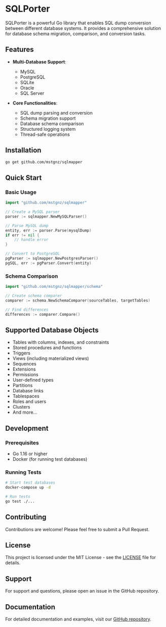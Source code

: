 # SQLPorter

SQLPorter is a powerful Go library that enables SQL dump conversion between different database systems. It provides a comprehensive solution for database schema migration, comparison, and conversion tasks.

## Features

- **Multi-Database Support**: 
  - MySQL
  - PostgreSQL
  - SQLite
  - Oracle
  - SQL Server

- **Core Functionalities**:
  - SQL dump parsing and conversion
  - Schema migration support
  - Database schema comparison
  - Structured logging system
  - Thread-safe operations

## Installation

```bash
go get github.com/mstgnz/sqlmapper
```

## Quick Start

### Basic Usage

```go
import "github.com/mstgnz/sqlmapper"

// Create a MySQL parser
parser := sqlmapper.NewMySQLParser()

// Parse MySQL dump
entity, err := parser.Parse(mysqlDump)
if err != nil {
    // handle error
}

// Convert to PostgreSQL
pgParser := sqlmapper.NewPostgresParser()
pgSQL, err := pgParser.Convert(entity)
```

### Schema Comparison

```go
import "github.com/mstgnz/sqlmapper/schema"

// Create schema comparer
comparer := schema.NewSchemaComparer(sourceTables, targetTables)

// Find differences
differences := comparer.Compare()
```

## Supported Database Objects

- Tables with columns, indexes, and constraints
- Stored procedures and functions
- Triggers
- Views (including materialized views)
- Sequences
- Extensions
- Permissions
- User-defined types
- Partitions
- Database links
- Tablespaces
- Roles and users
- Clusters
- And more...

## Development

### Prerequisites

- Go 1.16 or higher
- Docker (for running test databases)

### Running Tests

```bash
# Start test databases
docker-compose up -d

# Run tests
go test ./...
```

## Contributing

Contributions are welcome! Please feel free to submit a Pull Request.

## License

This project is licensed under the MIT License - see the [LICENSE](LICENSE) file for details.

## Support

For support and questions, please open an issue in the GitHub repository.

## Documentation

For detailed documentation and examples, visit our [GitHub repository](https://github.com/mstgnz/sqlmapper).
